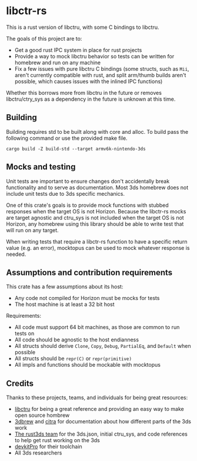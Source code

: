 # libctr-rs

This is a rust version of libctru, with some C bindings to libctru.

The goals of this project are to:

- Get a good rust IPC system in place for rust projects
- Provide a way to mock libctru behavior so tests can be written for homebrew and run on any machine
- Fix a few issues with pure libctru C bindings (some structs, such as `Mii`, aren't currently compatible with rust, and split arm/thumb builds aren't possible, which causes issues with the inlined IPC functions)

Whether this borrows more from libctru in the future or removes libctru/ctry_sys as a dependency in the future is unknown at this time.

## Building

Building requires std to be built along with core and alloc. To build pass the following command or use the provided make file.

```
cargo build -Z build-std --target armv6k-nintendo-3ds
```

## Mocks and testing

Unit tests are important to ensure changes don't accidentally break functionality and to serve as documentation. Most 3ds homebrew does not include unit tests due to 3ds specific mechanics.

One of this crate's goals is to provide mock functions with stubbed responses when the target OS is not Horizon. Because the libctr-rs mocks are target agnostic and ctru_sys is not included when the target OS is not Horizon, any homebrew using this library should be able to write test that will run on any target.

When writing tests that require a libctr-rs function to have a specific return value (e.g. an error), mocktopus can be used to mock whatever response is needed.

## Assumptions and contribution requirements

This crate has a few assumptions about its host:

- Any code not compiled for Horizon must be mocks for tests
- The host machine is at least a 32 bit host

Requirements:

- All code must support 64 bit machines, as those are common to run tests on
- All code should be agnostic to the host endianness
- All structs should derive `Clone`, `Copy`, `Debug`, `PartialEq`, and `Default` when possible
- All structs should be `repr(C)` or `repr(primitive)`
- All impls and functions should be mockable with mocktopus

## Credits

Thanks to these projects, teams, and individuals for being great resources:

- [libctru](https://github.com/devkitPro/libctru/) for being a great reference and providing an easy way to make open source hombrew
- [3dbrew](https://www.3dbrew.org/) and [citra](https://github.com/citra-emu/citra) for documentation about how different parts of the 3ds work
- [The rust3ds team](https://github.com/rust3ds) for the 3ds.json, initial ctru_sys, and code references to help get rust working on the 3ds
- [devkitPro](https://github.com/devkitPro/) for their toolchain
- All 3ds researchers
